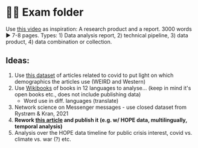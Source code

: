 # ✍🏼 Exam folder
Use [this video](https://www.youtube.com/watch?v=r9jpe9_2z3c&ab_channel=MacquarieUniversity) as inspiration: A research product and a report. 3000 words ▶ 7-8 pages. Types: 1) Data analysis report, 2) technical pipeline, 3) data product, 4) data combination or collection. 

## Ideas:
1. Use [this dataset](https://www.kaggle.com/allen-institute-for-ai/CORD-19-research-challenge) of articles related to covid to put light on which demographics the articles use (WEIRD and Western)
2. Use [Wikibooks](https://www.kaggle.com/dhruvildave/wikibooks-dataset) of books in 12 languages to analyse... (keep in mind it's open books etc., does not include publishing data)
   - Word use in diff. languages (translate)
3. Network science on Messenger messages - use closed dataset from Rystrøm & Kran, 2021
4. **Rework [this article](https://www.dgsb.dk/blog/hvor-gront-snakker-politikerne-egentlig) and publish it (e.g. w/ HOPE data, multilingually, temporal analysis)**
5. Analysis over the HOPE data timeline for public crisis interest, covid vs. climate vs. war (?) etc.